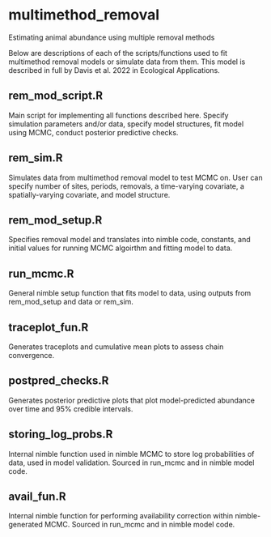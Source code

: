 # multimethod_removal
Estimating animal abundance using multiple removal methods

Below are descriptions of each of the scripts/functions used to fit multimethod removal models or simulate data from them. This model is described in full by Davis et al. 2022 in Ecological Applications.

## rem_mod_script.R 
Main script for implementing all functions described here. Specify simulation parameters and/or data, specify model structures, fit model using MCMC, conduct posterior predictive checks.

## rem_sim.R 
Simulates data from multimethod removal model to test MCMC on. User can specify number of sites, periods, removals, a time-varying covariate, a spatially-varying covariate, and model structure.

## rem_mod_setup.R 
Specifies removal model and translates into nimble code, constants, and initial values for running MCMC algoirthm and fitting model to data. 

## run_mcmc.R
General nimble setup function that fits model to data, using outputs from rem_mod_setup and data or rem_sim.

## traceplot_fun.R
Generates traceplots and cumulative mean plots to assess chain convergence.

## postpred_checks.R
Generates posterior predictive plots that plot model-predicted abundance over time and 95% credible intervals.

## storing_log_probs.R
Internal nimble function used in nimble MCMC to store log probabilities of data, used in model validation. Sourced in run_mcmc and in nimble model code.

## avail_fun.R 
Internal nimble function for performing availability correction within nimble-generated MCMC. Sourced in run_mcmc and in nimble model code.
